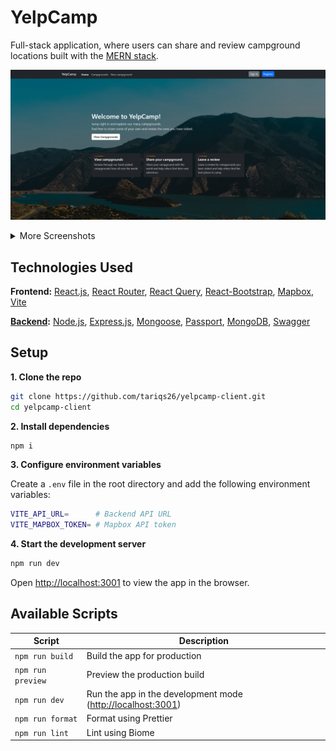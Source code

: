 # YelpCamp

Full-stack application, where users can share and review campground locations built with the [MERN stack](https://www.mongodb.com/mern-stack).

![home](./project-images/home-page.png)

<details>

<summary>More Screenshots</summary>

![main](./project-images/campgrounds-page.png)

![show](./project-images/show-page.png)

</details>

## Technologies Used

**Frontend:** [React.js](https://reactjs.org/), [React Router](https://reactrouter.com/), [React Query](https://react-query.tanstack.com/), [React-Bootstrap](https://react-bootstrap.github.io/), [Mapbox](https://www.mapbox.com/), [Vite](https://vitejs.dev/)

**[Backend](https://github.com/tariqs26/yelpcamp-server):** [Node.js](https://nodejs.org/), [Express.js](http://expressjs.com/), [Mongoose](https://mongoosejs.com/), [Passport](http://passportjs.org/), [MongoDB](https://mongodb.com/), [Swagger](https://swagger.io/)

## Setup

**1. Clone the repo**

```bash
git clone https://github.com/tariqs26/yelpcamp-client.git
cd yelpcamp-client
```

**2. Install dependencies**

```bash
npm i
```

**3. Configure environment variables**

Create a `.env` file in the root directory and add the following environment variables:

```bash
VITE_API_URL=      # Backend API URL
VITE_MAPBOX_TOKEN= # Mapbox API token
```

**4. Start the development server**

```bash
npm run dev
```

Open <http://localhost:3001> to view the app in the browser.

## Available Scripts

| Script            | Description                                                   |
| ----------------- | ------------------------------------------------------------- |
| `npm run build`   | Build the app for production                                  |
| `npm run preview` | Preview the production build                                  |
| `npm run dev`     | Run the app in the development mode (<http://localhost:3001>) |
| `npm run format`  | Format using Prettier                                         |
| `npm run lint`    | Lint using Biome                                              |
